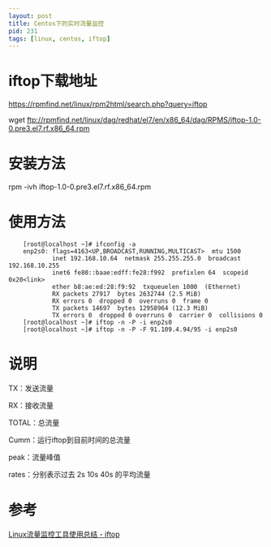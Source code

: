 ```yaml
---
layout: post
title: Centos下的实时流量监控
pid: 231
tags: [linux, centos, iftop]
---
```



# iftop下载地址

https://rpmfind.net/linux/rpm2html/search.php?query=iftop

wget ftp://rpmfind.net/linux/dag/redhat/el7/en/x86_64/dag/RPMS/iftop-1.0-0.pre3.el7.rf.x86_64.rpm

# 安装方法

rpm -ivh iftop-1.0-0.pre3.el7.rf.x86_64.rpm


# 使用方法

        [root@localhost ~]# ifconfig -a
        enp2s0: flags=4163<UP,BROADCAST,RUNNING,MULTICAST>  mtu 1500
                inet 192.168.10.64  netmask 255.255.255.0  broadcast 192.168.10.255
                inet6 fe80::baae:edff:fe28:f992  prefixlen 64  scopeid 0x20<link>
                ether b8:ae:ed:28:f9:92  txqueuelen 1000  (Ethernet)
                RX packets 27917  bytes 2632744 (2.5 MiB)
                RX errors 0  dropped 0  overruns 0  frame 0
                TX packets 14697  bytes 12958964 (12.3 MiB)
                TX errors 0  dropped 0 overruns 0  carrier 0  collisions 0
        [root@localhost ~]# iftop -n -P -i enp2s0
        [root@localhost ~]# iftop -n -P -F 91.109.4.94/95 -i enp2s0


# 说明

TX：发送流量

RX：接收流量

TOTAL：总流量

Cumm：运行iftop到目前时间的总流量

peak：流量峰值

rates：分别表示过去 2s 10s 40s 的平均流量

# 参考

[Linux流量监控工具使用总结 - iftop](http://blog.csdn.net/jiangguilong2000/article/details/12529317)
